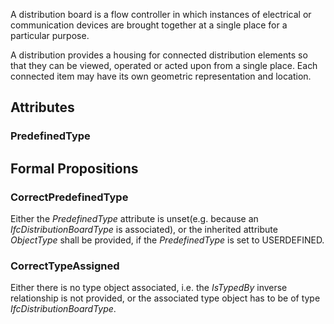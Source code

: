A distribution board is a flow controller in which instances of electrical or communication devices are brought together at a single place for a particular purpose.

<!-- end of short definition -->


A distribution provides a housing for connected distribution elements so that they can be viewed, operated or acted upon from a single place. Each connected item may have its own geometric representation and location.

## Attributes

### PredefinedType


## Formal Propositions

### CorrectPredefinedType
Either the _PredefinedType_ attribute is unset(e.g. because an _IfcDistributionBoardType_ is associated), or the inherited attribute _ObjectType_ shall be provided, if the _PredefinedType_ is set to USERDEFINED.

### CorrectTypeAssigned
Either there is no type object associated, i.e. the _IsTypedBy_ inverse relationship is not provided, or the associated type object has to be of type _IfcDistributionBoardType_.
